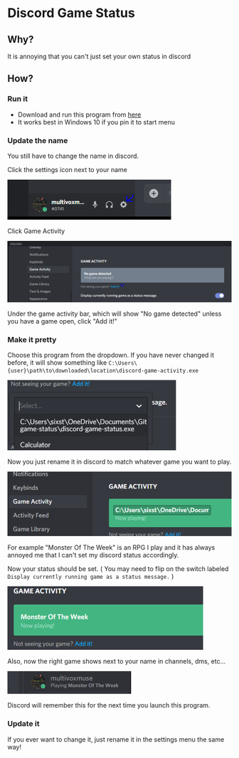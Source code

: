 # Discord Game Status

## Why?

It is annoying that you can't just set your own status in discord

## How?

### Run it

- Download and run this program from [here](https://github.com/micahlagrange/discord-game-activity/wiki)
- It works best in Windows 10 if you pin it to start menu

### Update the name

You still have to change the name in discord.

Click the settings icon next to your name

![click the gear icon](https://raw.githubusercontent.com/micahlagrange/discord-game-activity/master/help-1.png)

Click Game Activity

![click Game Activity, then click Add It](https://raw.githubusercontent.com/micahlagrange/discord-game-activity/master/help-2.png)

Under the game activity bar, which will show "No game detected" unless you have a game open, click "Add it!"

### Make it pretty

Choose this program from the dropdown. If you have never changed it before, it will show something like `C:\Users\{user}\path\to\downloaded\location\discord-game-activity.exe`

![Choose this program from the dropdown](https://raw.githubusercontent.com/micahlagrange/discord-game-activity/master/help-3.png)


Now you just rename it in discord to match whatever game you want to play. 

![Rename it in discord](https://raw.githubusercontent.com/micahlagrange/discord-game-activity/master/help-4.png)

For example "Monster Of The Week" is an RPG I play and it has always annoyed me that I can't set my discord status accordingly.

Now your status should be set. ( You may need to flip on the switch labeled `Display currently running game as a status message.` )

![Now your status matches what you are playing](https://raw.githubusercontent.com/micahlagrange/discord-game-activity/master/help-5.png)

Also, now the right game shows next to your name in channels, dms, etc...

![Now the right game shows next to your name in channels](https://raw.githubusercontent.com/micahlagrange/discord-game-activity/master/help-6.png)

Discord will remember this for the next time you launch this program.

### Update it

If you ever want to change it, just rename it in the settings menu the same way!